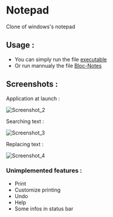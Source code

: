 # Notepad
Clone of windows's notepad

## Usage :

* You can simply run the file [executable](bloc-notes.jar)
* Or run mannualy the file [Bloc-Notes](/src/bloc/notes/BlocNotes.java)

## Screenshots :

Application at launch :

![Screenshot_2](https://user-images.githubusercontent.com/82316285/164344240-0323d8aa-4a88-4e92-8265-d26d799d258d.png)  


Searching text :

![Screenshot_3](https://user-images.githubusercontent.com/82316285/164344341-74c63f9d-e3d6-4400-a189-801e2520e301.png)  


Replacing text :

![Screenshot_4](https://user-images.githubusercontent.com/82316285/164344342-9c38d7bc-86f0-4e3f-b067-8261b12aef56.png)  


### Unimplemented features :

* Print
* Customize printing
* Undo
* Help
* Some infos in status bar
